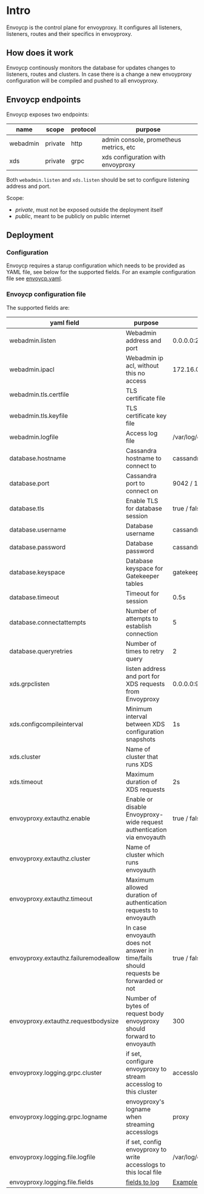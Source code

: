 # Intro

Envoycp is the control plane for envoyproxy. It configures all listeners, listeners, routes and their specifics in envoyproxy.

## How does it work

Envoycp continously monitors the database for updates changes to listeners, routes and clusters. In case there is a change a new envoyproxy configuration will be compiled and pushed to all envoyproxy.

## Envoycp endpoints

Envoycp exposes two endpoints:

| name     | scope   | protocol | purpose                                |
| -------- | ------- | -------- | -------------------------------------- |
| webadmin | private | http     | admin console, prometheus metrics, etc |
| xds      | private | grpc     | xds configuration with envoyproxy      |

Both `webadmin.listen` and `xds.listen` should be set to configure listening address and port.

Scope:

- _private_, must not be exposed outside the deployment itself
- _public_, meant to be publicly on public internet

## Deployment

### Configuration

Envoycp requires a starup configuration which needs to be provided as YAML file, see below for the supported fields. For an example configuration file see [envoycp.yaml](../deployment/docker/envoycp.yaml).

### Envoycp configuration file

The supported fields are:

| yaml field                           | purpose                                                                             | example                       |
| ------------------------------------ | ----------------------------------------------------------------------------------- | ----------------------------- |
| webadmin.listen                      | Webadmin address and port                                                           | 0.0.0.0:2113                  |
| webadmin.ipacl                       | Webadmin ip acl, without this no access                                             | 172.16.0.0/19                 |
| webadmin.tls.certfile                | TLS certificate file                                                                |                               |
| webadmin.tls.keyfile                 | TLS certificate key file                                                            |                               |
| webadmin.logfile                     | Access log file                                                                     | /var/log/envoycp.log          |
| database.hostname                    | Cassandra hostname to connect to                                                    | cassandra                     |
| database.port                        | Cassandra port to connect on                                                        | 9042 / 10350                  |
| database.tls                         | Enable TLS for database session                                                     | true / false                  |
| database.username                    | Database username                                                                   | cassandra                     |
| database.password                    | Database password                                                                   | cassandra                     |
| database.keyspace                    | Database keyspace for Gatekeeper tables                                             | gatekeeper                    |
| database.timeout                     | Timeout for session                                                                 | 0.5s                          |
| database.connectattempts             | Number of attempts to establish connection                                          | 5                             |
| database.queryretries                | Number of times to retry query                                                      | 2                             |
| xds.grpclisten                       | listen address and port for XDS requests from Envoyproxy                            | 0.0.0.0:9901                  |
| xds.configcompileinterval            | Minimum interval between XDS configuration snapshots                                | 1s                            |
| xds.cluster                          | Name of cluster that runs XDS                                                       |                               |
| xds.timeout                          | Maximum duration of XDS requests                                                    | 2s                            |
| envoyproxy.extauthz.enable           | Enable or disable Envoyproxy-wide request authentication via envoyauth              | true / false                  |
| envoyproxy.extauthz.cluster          | Name of cluster which runs envoyauth                                                |                               |
| envoyproxy.extauthz.timeout          | Maximum allowed duration of authentication requests to envoyauth                    |                               |
| envoyproxy.extauthz.failuremodeallow | In case envoyauth does not answer in time/fails should requests be forwarded or not | true / false                  |
| envoyproxy.extauthz.requestbodysize  | Number of bytes of request body envoyproxy should forward to envoyauth              | 300                           |
| envoyproxy.logging.grpc.cluster      | if set, configure envoyproxy to stream accesslog to this cluster                    | accesslogcluster              |
| envoyproxy.logging.grpc.logname      | envoyproxy's logname when streaming accesslogs                                      | proxy                         |
| envoyproxy.logging.file.logfile      | if set, config envoyproxy to write accesslogs to this local file                    | /var/log/envoyproxyaccess.log |
| envoyproxy.logging.file.fields       | [fields to log](https://www.envoyproxy.io/docs/envoy/latest/configuration/observability/access_log/usage) | [Example field logging config](/example/deployment/docker/envoycp.yaml) |

